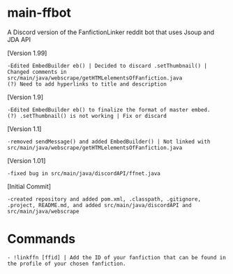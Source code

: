 # main-ffbot
A Discord version of the FanfictionLinker reddit bot that uses Jsoup and JDA API
  
  [Version 1.99]
    
    -Edited EmbedBuilder eb() | Decided to discard .setThumbnail() | Changed comments in src/main/java/webscrape/getHTMLelementsOfFanfiction.java
    (?) Need to add hyperlinks to title and description 
    
  [Version 1.9]
    
    -Edited EmbedBuilder eb() to finalize the format of master embed.
    (?) .setThumbnail() is not working | Fix or discard
  
  [Version 1.1]
  
    -removed sendMessage() and added EmbedBuilder() | Not linked with src/main/java/webscrape/getHTMLelementsOfFanfiction.java
    
  [Version 1.01] 
    
    -fixed bug in src/main/java/discordAPI/ffnet.java
    
  [Initial Commit]
    
    -created repository and added pom.xml, .classpath, .gitignore, .project, README.md, and added src/main/java/discordAPI and src/main/java/webscrape
    
 
  
  # Commands 
  
    - !linkffn [ffid] | Add the ID of your fanfiction that can be found in the profile of your chosen fanfiction.
